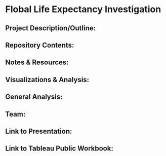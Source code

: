 # Flobal Life Expectancy Investigation

## Project Description/Outline:

## Repository Contents:

## Notes & Resources:

## Visualizations & Analysis:

## General Analysis:

## Team: 

## Link to Presentation:

## Link to Tableau Public Workbook:
